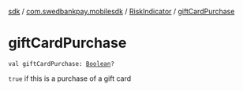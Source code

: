 [sdk](../../index.md) / [com.swedbankpay.mobilesdk](../index.md) / [RiskIndicator](index.md) / [giftCardPurchase](./gift-card-purchase.md)

# giftCardPurchase

`val giftCardPurchase: `[`Boolean`](https://kotlinlang.org/api/latest/jvm/stdlib/kotlin/-boolean/index.html)`?`

`true` if this is a purchase of a gift card

